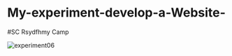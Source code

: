 # My-experiment-develop-a-Website-

#SC Rsydfhmy Camp

![experiment06](https://user-images.githubusercontent.com/95423605/197661650-5afd7391-1cd9-4351-9817-122fe854eacd.gif)


